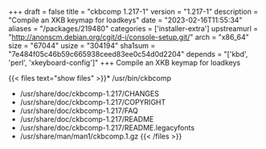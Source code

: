 +++
draft = false
title = "ckbcomp 1.217-1"
version = "1.217-1"
description = "Compile an XKB keymap for loadkeys"
date = "2023-02-16T11:55:34"
aliases = "/packages/219480"
categories = ['installer-extra']
upstreamurl = "http://anonscm.debian.org/cgit/d-i/console-setup.git/"
arch = "x86_64"
size = "67044"
usize = "304194"
sha1sum = "7e484f05c46b59c665938ceed83ee0c54d0d2204"
depends = "['kbd', 'perl', 'xkeyboard-config']"
+++
Compile an XKB keymap for loadkeys

{{< files text="show files" >}}* /usr/bin/ckbcomp
* /usr/share/doc/ckbcomp-1.217/CHANGES
* /usr/share/doc/ckbcomp-1.217/COPYRIGHT
* /usr/share/doc/ckbcomp-1.217/FAQ
* /usr/share/doc/ckbcomp-1.217/README
* /usr/share/doc/ckbcomp-1.217/README.legacyfonts
* /usr/share/man/man1/ckbcomp.1.gz
{{< /files >}}